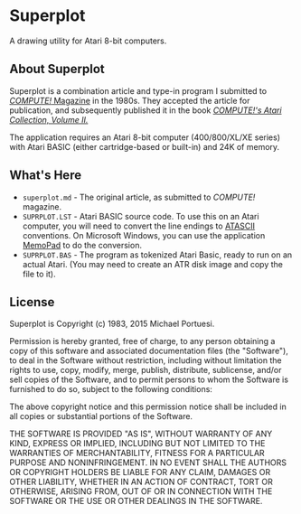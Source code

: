 # Superplot

A drawing utility for Atari 8-bit computers.

## About Superplot

Superplot is a combination article and type-in program I submitted to [_COMPUTE!_ Magazine](https://archive.org/details/compute-magazine) in the 1980s.  They accepted the article for publication, and subsequently published it in the book [_COMPUTE!'s Atari Collection, Volume II._](https://archive.org/details/ataribooks-computes-atari-collection-vol-2)

The application requires an Atari 8-bit computer (400/800/XL/XE series) with Atari BASIC (either cartridge-based or built-in) and 24K of memory.

## What's Here

- `superplot.md` - The original article, as submitted to _COMPUTE!_ magazine.
- `SUPRPLOT.LST` - Atari BASIC source code.  To use this on an Atari computer, you will need to convert the line endings to [ATASCII](https://en.wikipedia.org/wiki/ATASCII) conventions.  On Microsoft Windows, you can use the application [MemoPad](http://joyfulcoder.com/memopad/) to do the conversion.
- `SUPRPLOT.BAS` - The program as tokenized Atari Basic, ready to run on an actual Atari. (You may need to create an ATR disk image and copy the file to it).


## License

Superplot is Copyright (c) 1983, 2015 Michael Portuesi.

Permission is hereby granted, free of charge, to any person obtaining a copy
of this software and associated documentation files (the "Software"), to deal
in the Software without restriction, including without limitation the rights
to use, copy, modify, merge, publish, distribute, sublicense, and/or sell
copies of the Software, and to permit persons to whom the Software is
furnished to do so, subject to the following conditions:

The above copyright notice and this permission notice shall be included in
all copies or substantial portions of the Software.

THE SOFTWARE IS PROVIDED "AS IS", WITHOUT WARRANTY OF ANY KIND, EXPRESS OR
IMPLIED, INCLUDING BUT NOT LIMITED TO THE WARRANTIES OF MERCHANTABILITY,
FITNESS FOR A PARTICULAR PURPOSE AND NONINFRINGEMENT. IN NO EVENT SHALL THE
AUTHORS OR COPYRIGHT HOLDERS BE LIABLE FOR ANY CLAIM, DAMAGES OR OTHER
LIABILITY, WHETHER IN AN ACTION OF CONTRACT, TORT OR OTHERWISE, ARISING FROM,
OUT OF OR IN CONNECTION WITH THE SOFTWARE OR THE USE OR OTHER DEALINGS IN
THE SOFTWARE.
